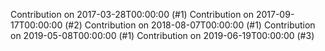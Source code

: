 Contribution on 2017-03-28T00:00:00 (#1)
Contribution on 2017-09-17T00:00:00 (#2)
Contribution on 2018-08-07T00:00:00 (#1)
Contribution on 2019-05-08T00:00:00 (#1)
Contribution on 2019-06-19T00:00:00 (#3)
